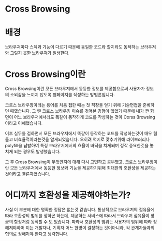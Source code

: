 # Cross Browsing

# 배경

브라우져마다 스펙과 기능이 다르기 때문에 동일한 코드라 할지라도 동작하는 브라우져와 그렇지 못한 브라우져가 발생한다. 

# Cross Browsing이란

Cross Browsing이란 모든 브라우져에서 동등한 정보를 제공함으로써 사용자가 정보의 소외감을 느끼지 않도록 웹페이지를 작성하는 방법론입니다. 

크로스 브라우징이라는 용어를 처음 접한 때는 첫 직장을 얻기 위해 기술면접을 준비하던 때였습니다. 그 땐 크로스 브라우징 이슈를 겪어본 경험이 없었기 때문에 내가 짠 화면이 어느 브라우저에서라도 똑같이 동작하게 코드를 작성하는 것이 Corss Browsing이라고 이해했습니다. 

이후 실무를 접하면서 모든 브라우저에서 똑같이 동작하는 코드를 작성하는것이 매우 힘들고 비효율적이라는것을 알게되었습니다. 오히려 억지로 맞추기위해 라이브러리나 polyfill을 남발하여 특정 브라우저에서의 효율이 바닥을 치게되며 정작 중요한것을 놓치게 되는 경우도 발생했습니다. 

그 후 Cross Browsing이 무엇인지에 대해 다시 고민하고 공부했고, 크로스 브라우징이란 모든 브라우저에서 동등한 정보와 기능을 제공하기위해 최대한의 호환성을 제공하는 것이라고 결론지었습니다.

# 어디까지 호환성을 제공해야하는가?

사실 이 부분에 대한 명확한 정답은 없는것 같습니다. 통상적으로 브라우져의 점유율에 따라 호환성의 범위를 정하곤 하는데, 제공하는 서비스에 따라서 브라우져 점유율이 평균의 함정처럼 동작할 수 도 있습니다. 따라서 호환성의 범위는 사용자의 범위에 따라 정해져야하며 이는 개발자나, 기획자 어느 한명이 결정하는 것이아니라, 각 관계자들과의 협의로 정해져야 한다고 생각합니다.